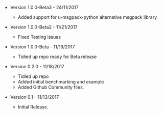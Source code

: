
* Version 1.0.0-Beta3 - 24/11/2017
    * Added support for u-msgpack-python alternative msgpack library

* Version 1.0.0-Beta2 - 11/21/2017
    * Fixed Testing issues

* Version 1.0.0-Beta - 11/19/2017
    * Tidied up repo ready for Beta release

* Version 0.2.0 - 11/18/2017
    * Tidied up repo
    * Added initial benchmarking and example
    * Added Github Community files.

* Version 0.1 - 11/13/2017
    * Initial Release.
